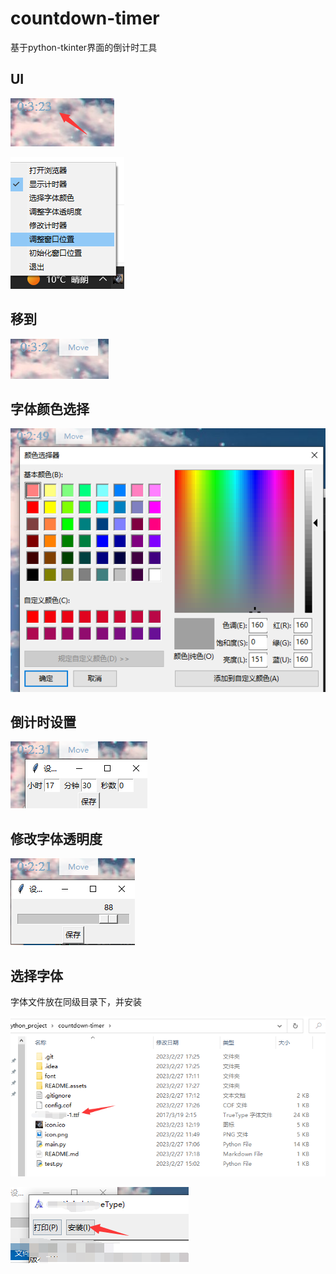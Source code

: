 # countdown-timer
基于python-tkinter界面的倒计时工具

## UI

![image-20230227172645835](README.assets/image-20230227172645835.png)

![image-20230227172652850](README.assets/image-20230227172652850.png)

## 移到

![image-20230227172704416](README.assets/image-20230227172704416.png)

## 字体颜色选择

![image-20230227172716264](README.assets/image-20230227172716264.png)

## 倒计时设置

![image-20230227172734769](README.assets/image-20230227172734769.png)

## 修改字体透明度

![image-20230227172744896](README.assets/image-20230227172744896.png)

## 选择字体

字体文件放在同级目录下，并安装

![image-20230227172814682](README.assets/image-20230227172814682.png)

![image-20230227172830373](README.assets/image-20230227172830373.png)